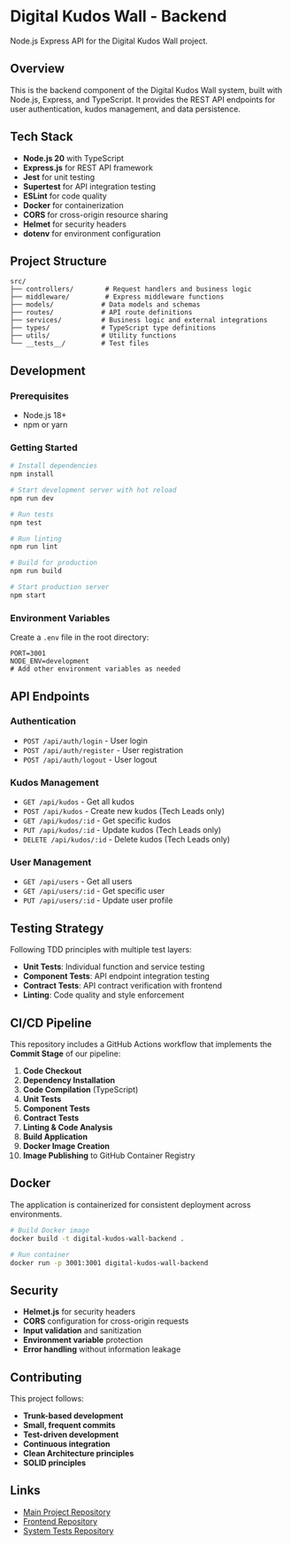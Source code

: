 # Digital Kudos Wall - Backend

Node.js Express API for the Digital Kudos Wall project.

## Overview

This is the backend component of the Digital Kudos Wall system, built with Node.js, Express, and TypeScript. It provides the REST API endpoints for user authentication, kudos management, and data persistence.

## Tech Stack

- **Node.js 20** with TypeScript
- **Express.js** for REST API framework
- **Jest** for unit testing
- **Supertest** for API integration testing
- **ESLint** for code quality
- **Docker** for containerization
- **CORS** for cross-origin resource sharing
- **Helmet** for security headers
- **dotenv** for environment configuration

## Project Structure

```
src/
├── controllers/        # Request handlers and business logic
├── middleware/         # Express middleware functions
├── models/            # Data models and schemas
├── routes/            # API route definitions
├── services/          # Business logic and external integrations
├── types/             # TypeScript type definitions
├── utils/             # Utility functions
└── __tests__/         # Test files
```

## Development

### Prerequisites

- Node.js 18+
- npm or yarn

### Getting Started

```bash
# Install dependencies
npm install

# Start development server with hot reload
npm run dev

# Run tests
npm test

# Run linting
npm run lint

# Build for production
npm run build

# Start production server
npm start
```

### Environment Variables

Create a `.env` file in the root directory:

```env
PORT=3001
NODE_ENV=development
# Add other environment variables as needed
```

## API Endpoints

### Authentication

- `POST /api/auth/login` - User login
- `POST /api/auth/register` - User registration
- `POST /api/auth/logout` - User logout

### Kudos Management

- `GET /api/kudos` - Get all kudos
- `POST /api/kudos` - Create new kudos (Tech Leads only)
- `GET /api/kudos/:id` - Get specific kudos
- `PUT /api/kudos/:id` - Update kudos (Tech Leads only)
- `DELETE /api/kudos/:id` - Delete kudos (Tech Leads only)

### User Management

- `GET /api/users` - Get all users
- `GET /api/users/:id` - Get specific user
- `PUT /api/users/:id` - Update user profile

## Testing Strategy

Following TDD principles with multiple test layers:

- **Unit Tests**: Individual function and service testing
- **Component Tests**: API endpoint integration testing
- **Contract Tests**: API contract verification with frontend
- **Linting**: Code quality and style enforcement

## CI/CD Pipeline

This repository includes a GitHub Actions workflow that implements the **Commit Stage** of our pipeline:

1. **Code Checkout**
2. **Dependency Installation**
3. **Code Compilation** (TypeScript)
4. **Unit Tests**
5. **Component Tests**
6. **Contract Tests**
7. **Linting & Code Analysis**
8. **Build Application**
9. **Docker Image Creation**
10. **Image Publishing** to GitHub Container Registry

## Docker

The application is containerized for consistent deployment across environments.

```bash
# Build Docker image
docker build -t digital-kudos-wall-backend .

# Run container
docker run -p 3001:3001 digital-kudos-wall-backend
```

## Security

- **Helmet.js** for security headers
- **CORS** configuration for cross-origin requests
- **Input validation** and sanitization
- **Environment variable** protection
- **Error handling** without information leakage

## Contributing

This project follows:

- **Trunk-based development**
- **Small, frequent commits**
- **Test-driven development**
- **Continuous integration**
- **Clean Architecture principles**
- **SOLID principles**

<!-- Triggering CI to re-verify pact -->

## Links

- [Main Project Repository](https://github.com/chirag1507/digital-kudos-wall)
- [Frontend Repository](https://github.com/chirag1507/digital-kudos-wall-frontend)
- [System Tests Repository](https://github.com/chirag1507/digital-kudos-wall-system-tests)

